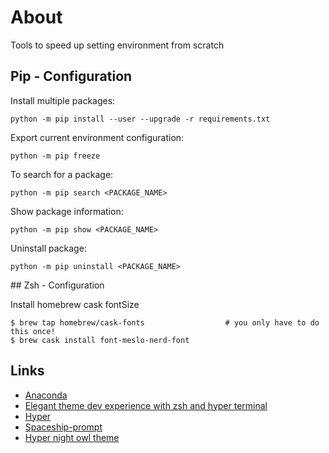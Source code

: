 # About

Tools to speed up setting environment from scratch

## Pip - Configuration


Install multiple packages:
```
python -m pip install --user --upgrade -r requirements.txt
```

Export current environment configuration:
```
python -m pip freeze
```

To search for a package:
```
python -m pip search <PACKAGE_NAME>
```

Show package information:
```
python -m pip show <PACKAGE_NAME>
```

Uninstall package:
```
python -m pip uninstall <PACKAGE_NAME>
```

## Zsh - Configuration

Install homebrew cask fontSize
```
$ brew tap homebrew/cask-fonts                  # you only have to do this once!
$ brew cask install font-meslo-nerd-font
```

## Links

- [Anaconda](https://docs.anaconda.com/anaconda/packages/py3.7_osx-64/)
- [Elegant theme dev experience with zsh and hyper terminal](https://www.robertcooper.me/elegant-development-experience-with-zsh-and-hyper-terminal)
- [Hyper](https://hyper.is/)
- [Spaceship-prompt](https://denysdovhan.com/spaceship-prompt/#features)
- [Hyper night owl theme](https://github.com/pbomb/hyper-night-owl)
